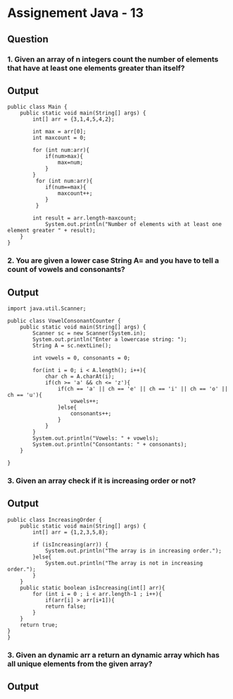 # Assignement Java - 13
## Question
### <p>1. Given an array of n integers count the number of elements that have at least one elements greater than itself?<p>
## Output
```
public class Main {
    public static void main(String[] args) {
        int[] arr = {3,1,4,5,4,2};

        int max = arr[0];
        int maxcount = 0;

        for (int num:arr){
            if(num>max){
                max=num;
            }
        }
         for (int num:arr){
            if(num==max){
                maxcount++;
            }
         }

        int result = arr.length-maxcount;
            System.out.println("Number of elements with at least one element greater " + result);
    }
}
```
### <p>2. You are given a lower case String A= and you have to tell a count of vowels and consonants?<p>
## Output
```
import java.util.Scanner;

public class VowelConsonantCounter {
    public static void main(String[] args) {
        Scanner sc = new Scanner(System.in);
        System.out.println("Enter a lowercase string: ");
        String A = sc.nextLine();

        int vowels = 0, consonants = 0;

        for(int i = 0; i < A.length(); i++){
            char ch = A.charAt(i);
            if(ch >= 'a' && ch <= 'z'){
                if(ch == 'a' || ch == 'e' || ch == 'i' || ch == 'o' || ch == 'u'){
                    vowels++;
                }else{
                    consonants++;
                }
            }
        }
        System.out.println("Vowels: " + vowels);
        System.out.println("Consontants: " + consonants);
    }
    
}
```
### <p>3. Given an array check if it is increasing order or not?<p>
## Output
```
public class IncreasingOrder {
    public static void main(String[] args) {
        int[] arr = {1,2,3,5,8};

        if (isIncreasing(arr)) {
            System.out.println("The array is in increasing order.");    
        }else{
            System.out.println("The array is not in increasing order.");
        }
    }
    public static boolean isIncreasing(int[] arr){
        for (int i = 0 ; i < arr.length-1 ; i++){
            if(arr[i] > arr[i+1]){
            return false;
        }
    }
    return true;
}   
}
```
### <p>3. Given an dynamic arr a return an dynamic array which has all unique elements from the given array?<p>
## Output
```




